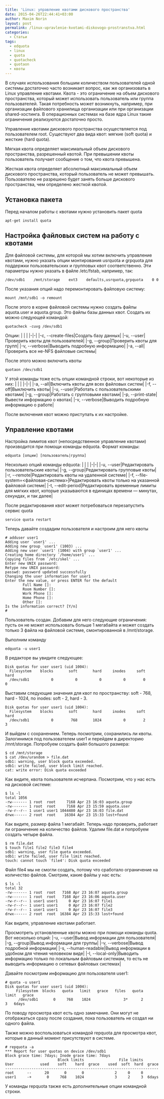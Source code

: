 ```yaml
---
title: 'Linux: управление квотами дискового пространства'
date: 2015-04-26T22:44:41+03:00
author: Maxim Norin
layout: post
permalink: /linux-upravlenie-kvotami-diskovogo-prostranstva.html
categories:
  - Статьи
tags:
  - edquota
  - linux
  - quota
  - quotacheck
  - quotaon
  - квоты
---
```

В случаях использования большим количеством пользователей одной системы достаточно часто возникает вопрос, как же организовать в Linux управление квотами. Квота - это ограничение на объем дискового пространства, который может использовать пользователь или группа пользователей. Такая потребность может возникнуть, например, при организации файлового хранилища организации или при организации shared-хостинга. В операционных системах на базе ядра Linux такие ограничения реализуются достаточно просто.
<!--more-->

Управление квотами дискового пространства осуществляется под пользователем root. Существуют два вида квот: мягкие (soft quota) и жесткие (hard quota).

Мягкая квота определяет максимальный объем дискового пространства, разрешенный квотой. При превышении квоты пользователь получает сообщение о том, что квота превышена.

Жесткая квота определяет абсолютный максимальный объем дискового пространства, который пользователь не может превышать. Пользователю не разрешено будет занять больше дискового пространства, чем определено жесткой квотой.

## Установка пакета
Перед началом работы с квотами нужно установить пакет quota
```
apt-get install quota
```

## Настройка файловых систем на работу с квотами
Для файловой системы, для которой мы хотим включить управление квотами, нужно указать опции монтирования usrquota и grpquota для поддержки пользовательских и групповых квот соответственно. Эти параметры нужно указать в файле /etc/fstab, например, так:
```
/dev/sdb1    /mnt/storage    ext3    defaults,usrquota,grpquota    0 0
```
После указания опций надо перемонтировать файловую систему:
```
mount /mnt/sdb1 -o remount
```
После этого в корне файловой системы нужно создать файлы aquota.user и aquota.group. Это файлы базы данных квот. Создать их можно следующей командой:
```
quotacheck -cuvg /dev/sdb1
```

Опции:
| | |
|-|-|
|-c, --create-files|Создать базу данных|
|-u, --user|Проверить квоты для пользователей|
|-g, --group|Проверить квоты для групп|
|-v, --verbose|Выводить подробную информацию|
|-a, --all|Проверить все не-NFS файловые системы|

После этого можно включить квоты
```
quotaon /dev/sdb1
```
У этой команды тоже есть опции командной строки, вот некоторые из них:
| | |
|-|-|
|-a, --all|Включить квоты для всех файловых систем|
|-f, --off|Выключить квоты|
|-u, --user|Работать с пользовательскими квотами|
|-g, --group|Работать с групповыми квотами|
|-p, --print-state|Вывести информацию о квотах|
|-v, --verbose|Выводить подробную информацию о работе|

После включения квот можно приступать к их настройке.
## Управление квотами
Настройка лимитов квот (непосредственное управление квотами) производится при помощи команды edquota. Формат команды:
```
edquota [опции] [пользователь|группа]
```
Несколько опций команды edquota:
| | |
|-|-|
|-u, --user|Редактировать пользовательские квоты|
|-g, --group|Редактировать групповые квоты|
|-r, --remote|Редактировать квоты на удаленной системе|
|-f, --file-system=<файловая-система>|Редактировать квоты только на указанной файловой системе|
|-t, --edit-period|Редактировать временные лимиты для мягких квот, которые указываются в единицах времени — минутах, секундах, и так далее|

После редактирования квот может потребоваться перезапустить сервис quota
```
service quota restart
```
Теперь давайте создадим пользователя и настроим для него квоты
```
# adduser user1
Adding user `user1' ...
Adding new group `user1' (1003) ...
Adding new user `user1' (1004) with group `user1' ...
Creating home directory `/home/user1' ...
Copying files from `/etc/skel' ...
Enter new UNIX password: 
Retype new UNIX password: 
passwd: password updated successfully
Changing the user information for user1
Enter the new value, or press ENTER for the default
        Full Name []: 
        Room Number []: 
        Work Phone []: 
        Home Phone []: 
        Other []: 
Is the information correct? [Y/n] 
#
```
Пользователь создан. Добавим для него следующие ограничения: пусть он не может использовать больше 1 мегабайта и может создать только 3 файла на файловой системе, смонтированной в /mnt/storage.

Выполним команду
```
edquota -u user1
```
В редакторе вы увидите следующее:
```
Disk quotas for user user1 (uid 1004):
  Filesystem    blocks       soft       hard     inodes     soft     hard
  /dev/sdb1          0          0          0          0        0        0
```
Выставим следующие значения для квот по пространству: soft - 768, hard - 1024, по inodes: soft - 2, hard - 3.
```
Disk quotas for user user1 (uid 1004):
  Filesystem    blocks       soft       hard     inodes     soft     hard
  /dev/sdb1          0        768       1024          0        2        3
```
И выйдем с сохранением. Теперь посмотрим, сохранились ли квоты. Залогинимся под пользователем user1 и перейдем в директорию /mnt/storage. Попробуем создать файл большого размера:
```
$ cd /mnt/storage
$ cat /dev/urandom > file.dat
sdb1: warning, user block quota exceeded.
sdb1: write failed, user block limit reached.
cat: write error: Disk quota exceeded
```
Как видите, квота пользователя исчерпана. Посмотрим, что у нас есть на дисковой системе:
```
$ ls -l
total 1056
-rw------- 1 root  root     7168 Apr 23 16:03 aquota.group
-rw------- 1 root  root     7168 Apr 23 15:59 aquota.user
-rw-r--r-- 1 user1 user1 1044480 Apr 23 16:03 file.dat
drwx------ 2 root  root    16384 Apr 23 15:33 lost+found
```
Как видите, размер файла 1 мегабайт. Теперь надо проверить, работает ли ограничение на количество файлов. Удалим file.dat и попробуем создать четыре файла.
```
$ rm file.dat
$ touch file1 file2 file3 file4
sdb1: warning, user file quota exceeded.
sdb1: write failed, user file limit reached.
touch: cannot touch `file4': Disk quota exceeded
```
Файл file4 мы не смогли создать, потому что сработало ограничение на количество файлов. Смотрим, какие файлы у нас есть:
```
$ ls -l
total 32
-rw------- 1 root  root   7168 Apr 23 16:07 aquota.group
-rw------- 1 root  root   7168 Apr 23 16:06 aquota.user
-rw-r--r-- 1 user1 user1     0 Apr 23 16:07 file1
-rw-r--r-- 1 user1 user1     0 Apr 23 16:07 file2
-rw-r--r-- 1 user1 user1     0 Apr 23 16:07 file3
drwx------ 2 root  root  16384 Apr 23 15:33 lost+found
```
Как видите, управление квотами работает.

Просмотреть установленные квоты можно при помощи команды quota. Вот несколько опций:
|-u, --user|Вывод информации для пользователя|
|-g, --group|Вывод информации для группы|
|-v, --verbose|Вывод подробной информации|
|-s, --human-readable|Вывод информации в удобном для чтения человеком виде|
|-l, --local-only|Выводить информацию только по локальным файловым системам, то есть не выводить информацию о сетевых файловых системах|

Давайте посмотрим информацию для пользователя user1:
```
# quota -u user1
Disk quotas for user user1 (uid 1004): 
     Filesystem  blocks   quota   limit   grace   files   quota   limit   grace
      /dev/sdb1       0     768    1024               3*      2       3   6days
```
По поводу просмотра квот есть одно замечание. Они могут не отображаться сразу после создания, пока пользователь не создал ни одного файла.

Также можно воспользоваться командой repquota для просмотра квот, которые в данный момент присутствуют в системе.
```
# repquota -a
*** Report for user quotas on device /dev/sdb1
Block grace time: 7days; Inode grace time: 7days
                        Block limits                File limits
User            used    soft    hard  grace    used  soft  hard  grace
----------------------------------------------------------------------
root      --      20       0       0              2     0     0       
user1     -+       0     768    1024              3     2     3  6days
```
У команды repquota также есть дополнительные опции командной строки.
